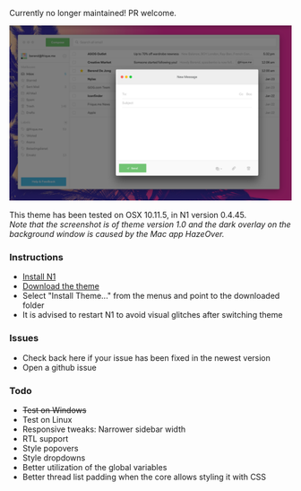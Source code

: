 Currently no longer maintained! PR welcome.

![Preview 1](preview1@2x.png)

This theme has been tested on OSX 10.11.5, in N1 version 0.4.45.  
_Note that the screenshot is of theme version 1.0 and the dark overlay on the background window is caused by the Mac app HazeOver._

### Instructions
- [Install N1](https://www.nylas.com/n1)
- [Download the theme](https://github.com/Frique/N1-Berend/releases)
- Select "Install Theme..." from the menus and point to the downloaded folder
- It is advised to restart N1 to avoid visual glitches after switching theme

### Issues
- Check back here if your issue has been fixed in the newest version
- Open a github issue

### Todo
- ~~Test on Windows~~
- Test on Linux
- Responsive tweaks: Narrower sidebar width
- RTL support
- Style popovers
- Style dropdowns
- Better utilization of the global variables
- Better thread list padding when the core allows styling it with CSS
